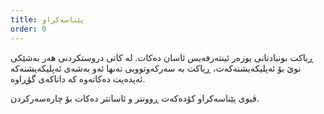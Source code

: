 ```yaml
---
title: پێناسه‌كراو
order: 0
---
```


ڕیاكت بونیادنانی یوزه‌ر ئینته‌رفه‌یس ئاسان ده‌كات. له‌ كاتی دروستكردنی هه‌ر به‌شێكی نوێ بۆ ئه‌پلیكه‌یشنه‌كه‌ت، ڕیاكت به‌ سه‌ركه‌وتوویی ته‌نها ئه‌و به‌شه‌ی ئه‌پلیكه‌یشنه‌كه‌ ئه‌پده‌یت ده‌كاته‌وه‌ كه‌ داتاكه‌ی گۆڕاوه‌.

ڤیوی پێناسه‌كراو كۆده‌كه‌ت ڕوونتر و ئاسانتر ده‌كات بۆ چاره‌سه‌ركردن.